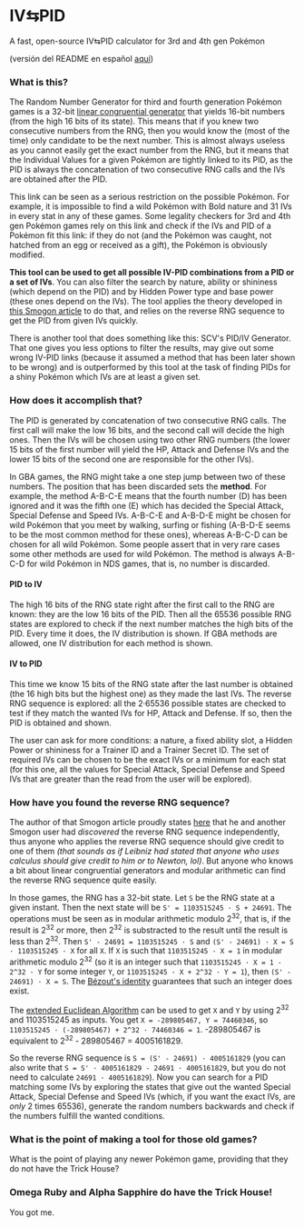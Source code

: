 # IV⇆PID
A fast, open-source IV⇆PID calculator for 3rd and 4th gen Pokémon

(versión del README en español [aquí](README-es.md))

### What is this?

The Random Number Generator for third and fourth generation Pokémon games is a 32-bit [linear congruential generator](https://en.wikipedia.org/wiki/Linear_congruential_generator) that yields 16-bit numbers (from the high 16 bits of its state). This means that if you knew two consecutive numbers from the RNG, then you would know the (most of the time) only candidate to be the next number. This is almost always useless as you cannot easily get the exact number from the RNG, but it means that the Individual Values for a given Pokémon are tightly linked to its PID, as the PID is always the concatenation of two consecutive RNG calls and the IVs are obtained after the PID.

This link can be seen as a serious restriction on the possible Pokémon. For example, it is impossible to find a wild Pokémon with Bold nature and 31 IVs in every stat in any of these games. Some legality checkers for 3rd and 4th gen Pokémon games rely on this link and check if the IVs and PID of a Pokémon fit this link: if they do not (and the Pokémon was caught, not hatched from an egg or received as a gift), the Pokémon is obviously modified.

__This tool can be used to get all possible IV-PID combinations from a PID or a set of IVs__. You can also filter the search by nature, ability or shininess (which depend on the PID) and by Hidden Power type and base power (these ones depend on the IVs). The tool applies the theory developed in [this Smogon article](http://www.smogon.com/ingame/rng/pid_iv_creation) to do that, and relies on the reverse RNG sequence to get the PID from given IVs quickly.

There is another tool that does something like this: SCV's PID/IV Generator. That one gives you less options to filter the results, may give out some wrong IV-PID links (because it assumed a method that has been later shown to be wrong) and is outperformed by this tool at the task of finding PIDs for a shiny Pokémon which IVs are at least a given set.


### How does it accomplish that?

The PID is generated by concatenation of two consecutive RNG calls. The first call will make the low 16 bits, and the second call will decide the high ones. Then the IVs will be chosen using two other RNG numbers (the lower 15 bits of the first number will yield the HP, Attack and Defense IVs and the lower 15 bits of the second one are responsible for the other IVs).

In GBA games, the RNG might take a one step jump between two of these numbers. The position that has been discarded sets the __method__. For example, the method A-B-C-E means that the fourth number (D) has been ignored and it was the fifth one (E) which has decided the Special Attack, Special Defense and Speed IVs. A-B-C-E and A-B-D-E might be chosen for wild Pokémon that you meet by walking, surfing or fishing (A-B-D-E seems to be the most common method for these ones), whereas A-B-C-D can be chosen for all wild Pokémon. Some people assert that in very rare cases some other methods are used for wild Pokémon. The method is always A-B-C-D for wild Pokémon in NDS games, that is, no number is discarded.

#### PID to IV
The high 16 bits of the RNG state right after the first call to the RNG are known: they are the low 16 bits of the PID. Then all the 65536 possible RNG states are explored to check if the next number matches the high bits of the PID. Every time it does, the IV distribution is shown. If GBA methods are allowed, one IV distribution for each method is shown.

#### IV to PID
This time we know 15 bits of the RNG state after the last number is obtained (the 16 high bits but the highest one) as they made the last IVs. The reverse RNG sequence is explored: all the 2·65536 possible states are checked to test if they match the wanted IVs for HP, Attack and Defense. If so, then the PID is obtained and shown.

The user can ask for more conditions: a nature, a fixed ability slot, a Hidden Power or shininess for a Trainer ID and a Trainer Secret ID. The set of required IVs can be chosen to be the exact IVs or a minimum for each stat (for this one, all the values for Special Attack, Special Defense and Speed IVs that are greater than the read from the user will be explored).


### How have you found the reverse RNG sequence?

The author of that Smogon article proudly states [here](http://www.smogon.com/forums/threads/ivs-to-pid-applet.45172/#post-1445205) that he and another Smogon user had _discovered_ the reverse RNG sequence independently, thus anyone who applies the reverse RNG sequence should give credit to one of them _(that sounds as if Leibniz had stated that anyone who uses calculus should give credit to him or to Newton, lol)_. But anyone who knows a bit about linear congruential generators and modular arithmetic can find the reverse RNG sequence quite easily.

In those games, the RNG has a 32-bit state. Let `S` be the RNG state at a given instant. Then the next state will be `S' = 1103515245 · S + 24691`. The operations must be seen as in modular arithmetic modulo 2<sup>32</sup>, that is, if the result is 2<sup>32</sup> or more, then 2<sup>32</sup> is substracted to the result until the result is less than 2<sup>32</sup>. Then `S' - 24691 = 1103515245 · S` and `(S' - 24691) · X = S · 1103515245 · X` for all `X`. If `X` is such that `1103515245 · X = 1` in modular arithmetic modulo 2<sup>32</sup> (so it is an integer such that `1103515245 · X = 1 - 2^32 · Y` for some integer `Y`, or `1103515245 · X + 2^32 · Y = 1`), then `(S' - 24691) · X = S`. The [Bézout's identity](https://en.wikipedia.org/wiki/B%C3%A9zout%27s_identity) guarantees that such an integer does exist.

The [extended Euclidean Algorithm](https://en.wikipedia.org/wiki/Extended_Euclidean_algorithm) can be used to get `X` and `Y` by using 2<sup>32</sup> and 1103515245 as inputs. You get `X = -289805467, Y = 74460346`, so `1103515245 · (-289805467) + 2^32 · 74460346 = 1`. -289805467 is equivalent to 2<sup>32</sup> - 289805467 = 4005161829.

So the reverse RNG sequence is `S = (S' - 24691) · 4005161829` (you can also write that `S = S' · 4005161829 - 24691 · 4005161829`, but you do not need to calculate `24691 · 4005161829`). Now you can search for a PID matching some IVs by exploring the states that give out the wanted Special Attack, Special Defense and Speed IVs (which, if you want the exact IVs, are _only_ 2 times 65536), generate the random numbers backwards and check if the numbers fulfill the wanted conditions.


### What is the point of making a tool for those old games?
What is the point of playing any newer Pokémon game, providing that they do not have the Trick House?


### Omega Ruby and Alpha Sapphire do have the Trick House!
You got me.
